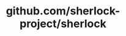 ---
layout: post
title: github.com/sherlock-project/sherlock
categories: link
tags: [انگلیسی, گیت‌هاب, برنامه‌نویسی]
---